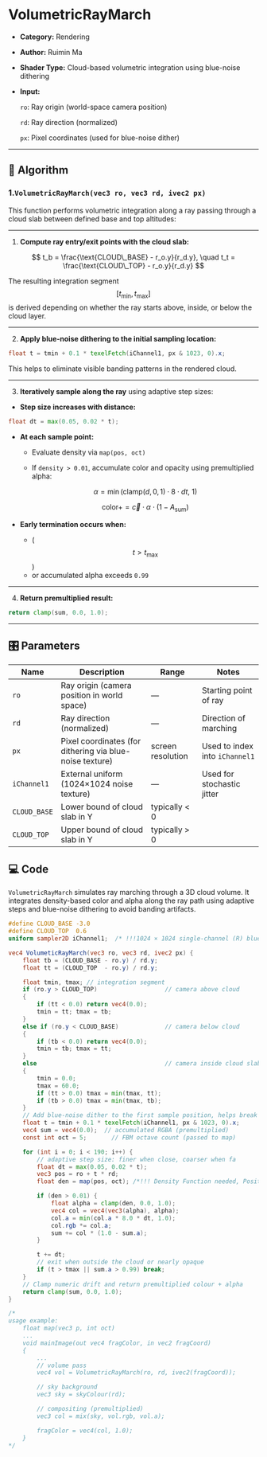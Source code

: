#  VolumetricRayMarch

- **Category:** Rendering

- **Author:** Ruimin Ma

- **Shader Type:** Cloud-based volumetric integration using blue-noise dithering

- **Input:** 

  `ro`: Ray origin (world-space camera position)
  
  `rd`: Ray direction (normalized)
  
  `px`: Pixel coordinates (used for blue-noise dither)

---

## 🧠 Algorithm

### 1.`VolumetricRayMarch(vec3 ro, vec3 rd, ivec2 px)`
This function performs volumetric integration along a ray passing through a cloud slab between defined base and top altitudes:

---

1. **Compute ray entry/exit points with the cloud slab:**

$$
t_b = \frac{\text{CLOUD\_BASE} - r_o.y}{r_d.y}, \quad
t_t = \frac{\text{CLOUD\_TOP} - r_o.y}{r_d.y}
$$

The resulting integration segment $$[t_{\min}, t_{\max}]$$ is derived depending on whether the ray starts above, inside, or below the cloud layer.

---

2. **Apply blue-noise dithering to the initial sampling location:**

```glsl
float t = tmin + 0.1 * texelFetch(iChannel1, px & 1023, 0).x;
```

This helps to eliminate visible banding patterns in the rendered cloud.

---

3. **Iteratively sample along the ray** using adaptive step sizes:

- **Step size increases with distance:**

```glsl
float dt = max(0.05, 0.02 * t);
```

- **At each sample point:**

  - Evaluate density via `map(pos, oct)`
  - If `density > 0.01`, accumulate color and opacity using premultiplied alpha:

    $$
    \alpha = \min(\text{clamp}(d, 0, 1) \cdot 8 \cdot dt,\ 1)
    $$

    $$
    \text{color} += \vec{c} \cdot \alpha \cdot (1 - A_{\text{sum}})
    $$

- **Early termination occurs when:**
  - \( $$t > t_{\max}$$ \)
  - or accumulated alpha exceeds `0.99`

---

4. **Return premultiplied result:**

```glsl
return clamp(sum, 0.0, 1.0);
```

---

 ## 🎛️ Parameters

| Name | Description          | Range | Notes |
|------|-------------------|-------|-------|
| `ro` | Ray origin (camera position in world space) | — | Starting point of ray |
| `rd` | Ray direction (normalized) | — | Direction of marching |
| `px` | Pixel coordinates (for dithering via blue-noise texture) | screen resolution | Used to index into `iChannel1` |
| `iChannel1` | External uniform (1024×1024 noise texture) | — | Used for stochastic jitter |
| `CLOUD_BASE` | Lower bound of cloud slab in Y                           | typically < 0     |                                |
| `CLOUD_TOP` | Upper bound of cloud slab in Y                           | typically > 0     |                                |

## 💻 Code
`VolumetricRayMarch` simulates ray marching through a 3D cloud volume. It integrates density-based color and alpha along the ray path using adaptive steps and blue-noise dithering to avoid banding artifacts.

```glsl
#define CLOUD_BASE -3.0
#define CLOUD_TOP  0.6
uniform sampler2D iChannel1;  /* !!!1024 × 1024 single-channel (R) blue-noise or white-noise texture provided by the engine.!!! */

vec4 VolumeticRayMarch(vec3 ro, vec3 rd, ivec2 px) {
    float tb = (CLOUD_BASE - ro.y) / rd.y; 
    float tt = (CLOUD_TOP  - ro.y) / rd.y;

    float tmin, tmax; // integration segment
    if (ro.y > CLOUD_TOP)                   // camera above cloud
    {                                   
        if (tt < 0.0) return vec4(0.0);
        tmin = tt; tmax = tb;
    } 
    else if (ro.y < CLOUD_BASE)             // camera below cloud
    {
        if (tb < 0.0) return vec4(0.0);
        tmin = tb; tmax = tt;
    } 
    else                                    // camera inside cloud slab
    {
        tmin = 0.0;
        tmax = 60.0;
        if (tt > 0.0) tmax = min(tmax, tt);
        if (tb > 0.0) tmax = min(tmax, tb);
    }
    // Add blue-noise dither to the first sample position, helps break up banding artifacts
    float t = tmin + 0.1 * texelFetch(iChannel1, px & 1023, 0).x;
    vec4 sum = vec4(0.0);  // accumulated RGBA (premultiplied)
    const int oct = 5;       // FBM octave count (passed to map)

    for (int i = 0; i < 190; i++) {
        // adaptive step size: finer when close, coarser when fa
        float dt = max(0.05, 0.02 * t);
        vec3 pos = ro + t * rd;
        float den = map(pos, oct); /*!!! Density Function needed, Positive den → cloud/medium density  Negative or zero → empty air!!!*/

        if (den > 0.01) {
            float alpha = clamp(den, 0.0, 1.0);
            vec4 col = vec4(vec3(alpha), alpha);
            col.a = min(col.a * 8.0 * dt, 1.0);
            col.rgb *= col.a;
            sum += col * (1.0 - sum.a);
        }

        t += dt;
        // exit when outside the cloud or nearly opaque
        if (t > tmax || sum.a > 0.99) break;
    }
    // Clamp numeric drift and return premultiplied colour + alpha
    return clamp(sum, 0.0, 1.0);
}

/*
usage example:
    float map(vec3 p, int oct)
    ...
    void mainImage(out vec4 fragColor, in vec2 fragCoord)
    {
        ...
        // volume pass
        vec4 vol = VolumetricRayMarch(ro, rd, ivec2(fragCoord));

        // sky background
        vec3 sky = skyColour(rd);

        // compositing (premultiplied)
        vec3 col = mix(sky, vol.rgb, vol.a);

        fragColor = vec4(col, 1.0);
    } 
*/
```


